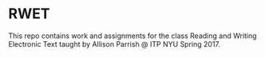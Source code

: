 # RWET
This repo contains work and assignments for the class Reading and Writing Electronic Text taught by Allison Parrish @ ITP NYU Spring 2017.
